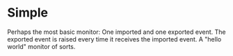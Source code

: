Simple
======

Perhaps the most basic monitor: One imported and one exported event. The
exported event is raised every time it receives the imported event. A "hello
world" monitor of sorts.
